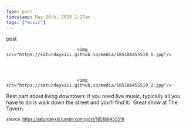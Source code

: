```yaml
---
type: post
timestamp: May 26th, 2019 1:27am
tags: ["music"]
---
```

post


                               <img src="https://saturdayxiii.github.io/media/185186455519_1.jpg"/>
                           

                                                                                                                           

                               <img src="https://saturdayxiii.github.io/media/185186455519_2.jpg"/>
                           

                                                                                                                      
Best part about living downtown: if you need live music, typically all you have to do is walk down the street and you’ll find it.  Great show at The Tavern.
 
                                    
                
                
                
                
                                
<small>source: https://saturdayxiii.tumblr.com/post/185186455519</small>